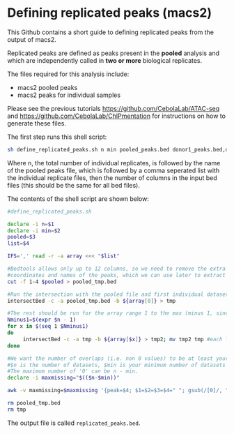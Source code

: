 # Defining replicated peaks (macs2)

This Github contains a short guide to defining replicated peaks from the output of macs2.

Replicated peaks are defined as peaks present in the **pooled** analysis and which are independently called in **two or more** biological replicates. 


The files required for this analysis include:

- macs2 pooled peaks
- macs2 peaks for individual samples

Please see the previous tutorials https://github.com/CebolaLab/ATAC-seq and https://github.com/CebolaLab/ChIPmentation for instructions on how to generate these files.


The first step runs this shell script:

```bash
sh define_replicated_peaks.sh n min pooled_peaks.bed donor1_peaks.bed,donor2_peaks.bed... ncol
```

Where n, the total number of individual replicates, is followed by the name of the pooled peaks file, which is followed by a comma seperated list with the individual replicate files, then the number of columns in the input bed files (this should be the same for all bed files).

The contents of the shell script are shown below:

```bash
#define_replicated_peaks.sh

declare -i n=$1
declare -i min=$2
pooled=$3
list=$4

IFS=',' read -r -a array <<< "$list"

#Bedtools allows only up to 12 columns, so we need to remove the extra columns for this analysis. We will keep just the 
#coordinates and names of the peaks, which we can use later to extract back the replicated peaks from the original file.
cut -f 1-4 $pooled > pooled_tmp.bed

#Run the intersection with the pooled file and first individual dataset to create the tmp file
intersectBed -c -a pooled_tmp.bed -b ${array[0]} > tmp

#The rest should be run for the array range 1 to the max (minus 1, since bash arrays start from 0)
Nminus1=$(expr $n - 1)
for x in $(seq 1 $Nminus1)
do 
     intersectBed -c -a tmp -b ${array[$x]} > tmp2; mv tmp2 tmp #each loop will overwrite the tmp file
done

#We want the number of overlaps (i.e. non 0 values) to be at least your minimum requirement.
#$n is the number of datasets, $min is your minimum number of datasets to define a "replicated peak".
#The maximum number of '0' can be n - min. 
declare -i maxmissing="$(($n-$min))"

awk -v maxmissing=$maxmissing '{peak=$4; $1=$2=$3=$4=" "; gsub(/[0]/, ""); if(missing < $maxmissing) print peak}' tmp | grep -wf - $pooled > replicated_peaks.bed

rm pooled_tmp.bed
rm tmp
```

The output file is called `replicated_peaks.bed`.
